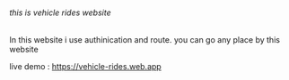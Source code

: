 ###### this is vehicle rides website ########

In this website i use authinication and route. you can go any place by this website


live demo : https://vehicle-rides.web.app